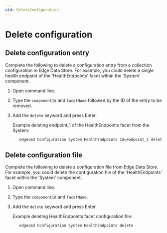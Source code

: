 ```yaml
---
uid: DeleteConfiguration
---
```


# Delete configuration

## Delete configuration entry

Complete the following to delete a configuration entry from a collection configuration in Edge Data Store. For example, you could delete a single health endpoint of the 'HealthEndpoints' facet within the 'System' component.

1. Open command line. 
2. Type the `componentId` and `facetName` followed by the ID of the entry to be removed.
3. Add the `delete` keyword and press Enter.

   Example deleting endpoint_1 of the HealthEndpoints facet from the System:

   ```bash
      edgecmd Configuration System HealthEndpoints Id=endpoint_1 delete
   ```

## Delete configuration file

Complete the following to delete a configuration file from Edge Data Store. For example, you could delete the configuration file of the 'HealthEndpoints' facet within the 'System' component.

1. Open command line. 
2. Type the `componentId` and `facetName`.
3. Add the `delete` keyword and press Enter.

   Example deleting HealthEndpoints facet configuration file:

   ```bash
      edgecmd Configuration System HealthEndpoints delete
   ```

